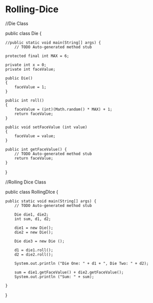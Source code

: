 # Rolling-Dice

//Die Class


public class Die {

	//public static void main(String[] args) {
		// TODO Auto-generated method stub
	
	protected final int MAX = 6;
	
	private int x = 0;
	private int faceValue;
		
	public Die()
	{
		faceValue = 1;
	}
	
	public int roll()
	{
		faceValue = (int)(Math.random() * MAX) + 1;
		return faceValue;
	}
	
	public void setFaceValue (int value)
	{
		faceValue = value;
	}

	public int getFaceValue() {
		// TODO Auto-generated method stub
		return faceValue;
	}


}

//Rolling Dice Class


public class RollingDIce {

	public static void main(String[] args) {
		// TODO Auto-generated method stub
		
		Die die1, die2;
		int sum, d1, d2;
		
		die1 = new Die();
		die2 = new Die();
		
		Die die3 = new Die ();
		
		d1 = die1.roll();
		d2 = die2.roll();
		
		System.out.println ("Die One: " + d1 + ", Die Two: " + d2);
		
		sum = die1.getFaceValue() + die2.getFaceValue();
		System.out.println ("Sum: " + sum);

	}

}
